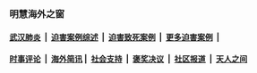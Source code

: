 
### 明慧海外之窗

####  [武汉肺炎](indexes/365.md?t=06010202) &nbsp;|&nbsp;  [迫害案例综述](indexes/328.md?t=06010202) &nbsp;|&nbsp; [迫害致死案例](indexes/277.md?t=06010202)  &nbsp;|&nbsp; [更多迫害案例](indexes/81.md?t=06010202)  &nbsp;|&nbsp; 
####  [时事评论](indexes/19.md?t=06010202) &nbsp;|&nbsp; [海外简讯](indexes/245.md?t=06010202)&nbsp;|&nbsp;  [社会支持](indexes/140.md?t=06010202) &nbsp;|&nbsp; [褒奖决议](indexes/282.md?t=06010202) &nbsp;|&nbsp; [社区报道](indexes/91.md?t=06010202)  &nbsp;|&nbsp; [天人之间](indexes/78.md?t=06010202) 


